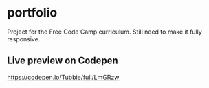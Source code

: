 # portfolio
Project for the Free Code Camp curriculum.
Still need to make it fully responsive.

## Live preview on Codepen
https://codepen.io/Tubbie/full/LmGRzw
